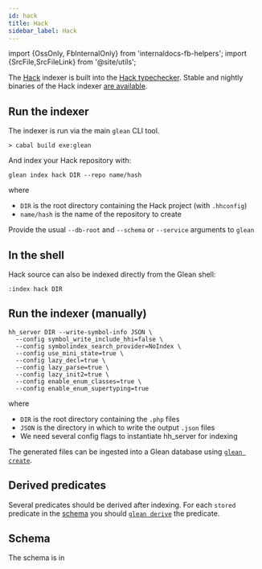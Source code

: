 ```yaml
---
id: hack
title: Hack
sidebar_label: Hack
---
```


import {OssOnly, FbInternalOnly} from 'internaldocs-fb-helpers';
import {SrcFile,SrcFileLink} from '@site/utils';

The [Hack](https://hacklang.org/) indexer is built into the [Hack typechecker](https://github.com/facebook/hhvm/tree/master/hphp/hack). Stable and nightly binaries of the Hack indexer [are available](https://docs.hhvm.com/hhvm/installation/linux).

## Run the indexer

The indexer is run via the main `glean` CLI tool.

```
> cabal build exe:glean
```

And index your Hack repository with:
```
glean index hack DIR --repo name/hash
```

where

* `DIR` is the root directory containing the Hack project (with `.hhconfig`)
* `name/hash` is the name of the repository to create

Provide the usual `--db-root` and `--schema` or `--service` arguments
to `glean`

## In the shell

Hack source can also be indexed directly from the Glean shell:

```
:index hack DIR
```

## Run the indexer (manually)

```
hh_server DIR --write-symbol-info JSON \
  --config symbol_write_include_hhi=false \
  --config symbolindex_search_provider=NoIndex \
  --config use_mini_state=true \
  --config lazy_decl=true \
  --config lazy_parse=true \
  --config lazy_init2=true \
  --config enable_enum_classes=true \
  --config enable_enum_supertyping=true
```

where

* `DIR` is the root directory containing the `.php` files
* `JSON` is the directory in which to write the output `.json` files
* We need several config flags to instantiate hh_server for indexing

The generated files can be ingested into a Glean database using [`glean create`](../cli.md#glean-create).

## Derived predicates

Several predicates should be derived after indexing. For each `stored` predicate in the [schema](#schema) you should [`glean derive`](../cli.md#glean-derive) the predicate.

## Schema

The schema is in <SrcFile file="glean/schema/source/hack.angle" />
